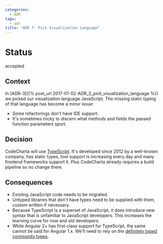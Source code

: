 ```yaml
---
categories:
  - ADR
tags:
  - adr
title: "ADR 7: Pick Visualization Language"
---
```


# Status

accepted

## Context

In [ADR-3]({% post_url 2017-01-02-ADR_3_pick_visualization_language %}) we picked our visualization language JavaScript.
The missing static typing of that language has become a minor issue:

- Some refactorings don't have IDE support.
- It's sometimes tricky to discern what methods and fields the passed function parameters sport.

## Decision

CodeCharta will use [TypeScript](https://www.typescriptlang.org/). It's developed since 2012 by a well-known company, has static types, tool support is increasing every day and many frontend frameworks support it.
Plus CodeCharta already requires a build pipeline so no change there.

## Consequences

- Existing JavaScript code needs to be migrated.
- Untyped libraries that don't have types need to be supplied with them, custom written if necessary.
- Because TypeScript is a superset of JavaScript, it does introduce new syntax that is unfamiliar to JavaScript developers. This increases the learning curve for now and old developers.
- While Angular 2+ has first-class support for TypeScript, the same cannot be said for Angular 1.x. We'll need to rely on the [definitely typed community types](https://github.com/DefinitelyTyped/DefinitelyTyped/tree/master/types/angular).
